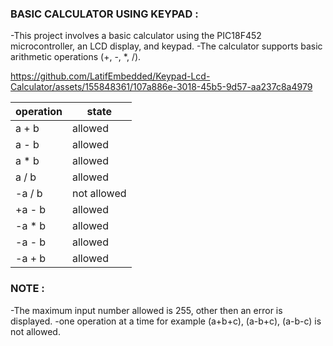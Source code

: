 ### BASIC CALCULATOR USING KEYPAD : 

-This project involves a basic calculator using the PIC18F452 microcontroller, an LCD display, and keypad. 
-The calculator supports basic arithmetic operations (+, -, *, /). 



https://github.com/LatifEmbedded/Keypad-Lcd-Calculator/assets/155848361/107a886e-3018-45b5-9d57-aa237c8a4979


| operation | state |
| --------- | ----- |
| a   +   b | allowed |
| a   -  b  | allowed |
| a   * b   | allowed |
| a   /  b | allowed |
| -a  /  b | not allowed |
| +a  -  b | allowed |
| -a  *  b | allowed |
| -a  -  b | allowed |
| -a  +  b | allowed |


### NOTE : 
-The maximum input number allowed is 255, other then an error is displayed.
-one operation at a time for example (a+b+c), (a-b+c), (a-b-c) is not allowed.
